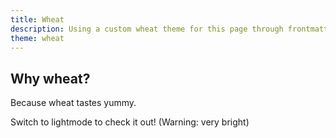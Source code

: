 ```yaml
---
title: Wheat
description: Using a custom wheat theme for this page through frontmatter.
theme: wheat
---
```


## Why wheat?

Because wheat tastes yummy.

Switch to lightmode to check it out! (Warning: very bright)
